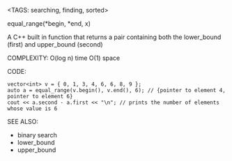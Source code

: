 <TAGS: searching, finding, sorted>

equal_range(*begin, *end, x)

A C++ built in function that returns a pair containing both the lower_bound (first) and upper_bound (second)

COMPLEXITY:
O(log n) time
O(1) space

CODE:
```
vector<int> v = { 0, 1, 3, 4, 6, 6, 8, 9 };
auto a = equal_range(v.begin(), v.end(), 6); // {pointer to element 4, pointer to element 6}
cout << a.second - a.first << "\n"; // prints the number of elements whose value is 6
```

SEE ALSO:
- binary search
- lower_bound
- upper_bound